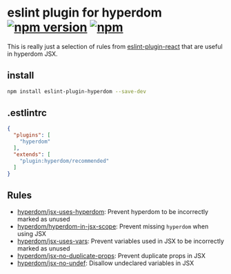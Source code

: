 # eslint plugin for hyperdom [![npm version](https://img.shields.io/npm/v/eslint-plugin-hyperdom.svg)](https://www.npmjs.com/package/eslint-plugin-hyperdom) [![npm](https://img.shields.io/npm/dm/eslint-plugin-hyperdom.svg)](https://www.npmjs.com/package/eslint-plugin-hyperdom)

This is really just a selection of rules from [eslint-plugin-react](https://github.com/yannickcr/eslint-plugin-react) that are useful in hyperdom JSX.

## install

```bash
npm install eslint-plugin-hyperdom --save-dev
```

## .estlintrc

```json
{
  "plugins": [
    "hyperdom"
  ],
  "extends": [
    "plugin:hyperdom/recommended"
  ]
}
```

## Rules

* [hyperdom/jsx-uses-hyperdom](https://github.com/yannickcr/eslint-plugin-react/blob/master/docs/rules/jsx-uses-react.md): Prevent hyperdom to be incorrectly marked as unused
* [hyperdom/hyperdom-in-jsx-scope](https://github.com/yannickcr/eslint-plugin-react/blob/master/docs/rules/react-in-jsx-scope.md): Prevent missing `hyperdom` when using JSX
* [hyperdom/jsx-uses-vars](https://github.com/yannickcr/eslint-plugin-react/blob/master/docs/rules/jsx-uses-vars.md): Prevent variables used in JSX to be incorrectly marked as unused
* [hyperdom/jsx-no-duplicate-props](https://github.com/yannickcr/eslint-plugin-react/blob/master/docs/rules/jsx-no-duplicate-props.md): Prevent duplicate props in JSX
* [hyperdom/jsx-no-undef](https://github.com/yannickcr/eslint-plugin-react/blob/master/docs/rules/jsx-no-undef.md): Disallow undeclared variables in JSX
